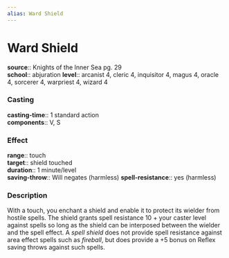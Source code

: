 ```yaml
---
alias: Ward Shield
---
```


# Ward Shield 

**source**:: Knights of the Inner Sea pg. 29  
**school**:: abjuration
**level**:: arcanist 4, cleric 4, inquisitor 4, magus 4, oracle 4, sorcerer 4, warpriest 4, wizard 4

### Casting 

**casting-time**:: 1 standard action  
**components**:: V, S

### Effect 

**range**:: touch  
**target**:: shield touched  
**duration**:: 1 minute/level  
**saving-throw**:: Will negates (harmless)
**spell-resistance**:: yes (harmless)

### Description 

With a touch, you enchant a shield and enable it to protect its wielder from hostile spells. The shield grants spell resistance 10 + your caster level against spells so long as the shield can be interposed between the wielder and the spell effect. A *spell shield* does not provide spell resistance against area effect spells such as *fireball*, but does provide a +5 bonus on Reflex saving throws against such spells.
